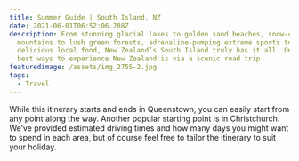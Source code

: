 ```yaml
---
title: Summer Guide | South Island, NZ
date: 2021-06-01T06:52:06.288Z
description: From stunning glacial lakes to golden sand beaches, snow-capped
  mountains to lush green forests, adrenaline-pumping extreme sports to
  delicious local food, New Zealand’s South Island truly has it all. One of the
  best ways to experience New Zealand is via a scenic road trip
featuredimage: /assets/img_2755-2.jpg
tags:
  - Travel
---
```

While this itinerary starts and ends in Queenstown, you can easily start from any point along the way. Another popular starting point is in Christchurch. We’ve provided estimated driving times and how many days you might want to spend in each area, but of course feel free to tailor the itinerary to suit your holiday.